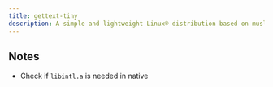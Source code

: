```yaml
---
title: gettext-tiny
description: A simple and lightweight Linux® distribution based on musl libc and toybox
---
```


## Notes
- Check if `libintl.a` is needed in native
